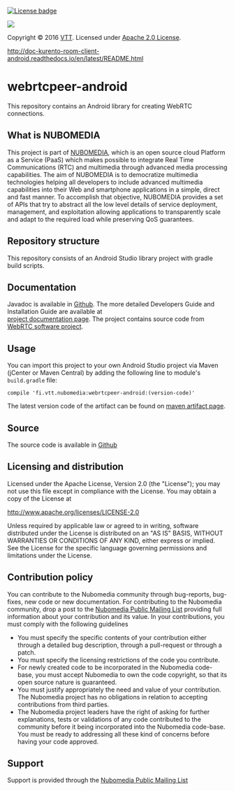 [![License badge](https://img.shields.io/badge/license-Apache2-orange.svg)](https://www.apache.org/licenses/LICENSE-2.0.txt)

[![][NUBOMEDIA Logo]][NUBOMEDIA]

Copyright © 2016 [VTT]. Licensed under [Apache 2.0 License].

http://doc-kurento-room-client-android.readthedocs.io/en/latest/README.html

webrtcpeer-android
==================
This repository contains an Android library for creating WebRTC connections.

What is NUBOMEDIA
-----------------
This project is part of [NUBOMEDIA], which is an open source cloud Platform as a
Service (PaaS) which makes possible to integrate Real Time Communications (RTC)
and multimedia through advanced media processing capabilities. The aim of
NUBOMEDIA is to democratize multimedia technologies helping all developers to
include advanced multimedia capabilities into their Web and smartphone
applications in a simple, direct and fast manner. To accomplish that objective,
NUBOMEDIA provides a set of APIs that try to abstract all the low level details
of service deployment, management, and exploitation allowing applications to
transparently scale and adapt to the required load while preserving QoS
guarantees.

Repository structure
--------------------
This repository consists of an Android Studio library project with gradle build scripts. 

Documentation
--------------------
Javadoc is available in [Github]. The more detailed Developers Guide and Installation Guide are available at  
[project documentation page]. The project contains source code from [WebRTC software project].

Usage
--------
You can import this project to your own Android Studio project via Maven (jCenter or Maven Central) by adding the following line to module's `build.gradle` file:
```
compile 'fi.vtt.nubomedia:webrtcpeer-android:(version-code)'
```

The latest version code of the artifact can be found on [maven artifact page].

Source
------
The source code is available in [Github]

Licensing and distribution
--------------------------
Licensed under the Apache License, Version 2.0 (the "License");
you may not use this file except in compliance with the License.
You may obtain a copy of the License at

  http://www.apache.org/licenses/LICENSE-2.0

Unless required by applicable law or agreed to in writing, software
distributed under the License is distributed on an "AS IS" BASIS,
WITHOUT WARRANTIES OR CONDITIONS OF ANY KIND, either express or implied.
See the License for the specific language governing permissions and
limitations under the License.

Contribution policy
-------------------
You can contribute to the Nubomedia community through bug-reports, bug-fixes, new
code or new documentation. For contributing to the Nubomedia community, drop a
post to the [Nubomedia Public Mailing List] providing full information about your
contribution and its value. In your contributions, you must comply with the
following guidelines

* You must specify the specific contents of your contribution either through a
  detailed bug description, through a pull-request or through a patch.
* You must specify the licensing restrictions of the code you contribute.
* For newly created code to be incorporated in the Nubomedia code-base, you must
  accept Nubomedia to own the code copyright, so that its open source nature is
  guaranteed.
* You must justify appropriately the need and value of your contribution. The
  Nubomedia project has no obligations in relation to accepting contributions
  from third parties.
* The Nubomedia project leaders have the right of asking for further
  explanations, tests or validations of any code contributed to the community
  before it being incorporated into the Nubomedia code-base. You must be ready to
  addressing all these kind of concerns before having your code approved.

Support
-------
Support is provided through the [Nubomedia Public Mailing List]

[Apache 2.0 License]: https://www.apache.org/licenses/LICENSE-2.0.txt
[NUBOMEDIA]: http://www.nubomedia.eu
[VTT]: http://www.vtt.fi
[Github]: https://github.com/nubomedia-vtt/webrtcpeer-android
[Nubomedia Public Mailing List]: https://groups.google.com/forum/#!forum/nubomedia-dev
[project documentation page]: http://webrtcpeer-android.readthedocs.org/en/latest/
[maven artifact page]: http://search.maven.org/#search%7Cgav%7C1%7Cg%3A%22fi.vtt.nubomedia%22%20AND%20a%3A%22webrtcpeer-android%22
[WebRTC software project]: https://chromium.googlesource.com/external/webrtc/
[NUBOMEDIA Logo]: http://www.nubomedia.eu/sites/default/files/nubomedia_logo-small.png

